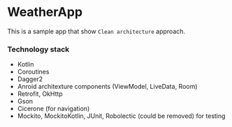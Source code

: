 # WeatherApp

This is a sample app that show `Clean architecture` approach. 

### Technology stack
- Kotlin
- Coroutines
- Dagger2
- Anroid architexture components (ViewModel, LiveData, Room)
- Retrofit, OkHttp
- Gson
- Cicerone (for navigation)
- Mockito, MockitoKotlin, JUnit, Robolectic (could be removed) for testing
